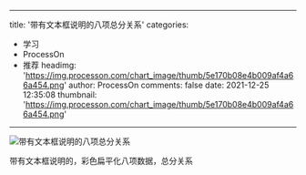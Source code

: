 
---
title: '带有文本框说明的八项总分关系'
categories: 
 - 学习
 - ProcessOn
 - 推荐
headimg: 'https://img.processon.com/chart_image/thumb/5e170b08e4b009af4a66a454.png'
author: ProcessOn
comments: false
date: 2021-12-25 12:35:08
thumbnail: 'https://img.processon.com/chart_image/thumb/5e170b08e4b009af4a66a454.png'
---

<div>   
<img class="thumb" alt="带有文本框说明的八项总分关系" src="https://img.processon.com/chart_image/thumb/5e170b08e4b009af4a66a454.png" referrerpolicy="no-referrer">
<p>带有文本框说明的，彩色扁平化八项数据，总分关系</p>  
</div>
            